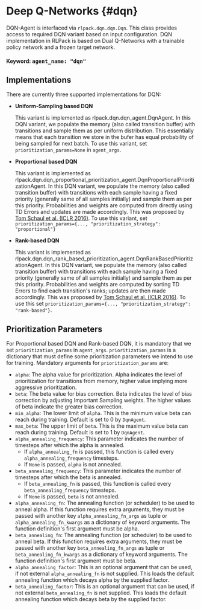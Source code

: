 # Deep Q-Networks {#dqn}
DQN-Agent is interfaced via `rlpack.dqn.dqn.Dqn`. This class provides access to required DQN variant based on 
input configuration. DQN implementation in RLPack is based on Dual Q-Networks with a trainable policy network and a 
frozen target network.  

<h4> Keyword: <kbd> agent_name: "dqn" </kbd> </h4>


## Implementations
There are currently three supported implementations for DQN: 

-  **Uniform-Sampling based DQN**

    This variant is implemented as rlpack.dqn.dqn_agent.DqnAgent. In this DQN variant, we populate the memory
(also called transition buffer) with transitions and sample them as per uniform distribution. This 
essentially means that each transition we store in the bufer has equal probability of being sampled for next 
batch. To use this variant, set `prioritization_params=None` in `agent_args`. 

- **Proportional based DQN**

  This variant is implemented as rlpack.dqn.dqn_proportional_prioritization_agent.DqnProportionalPrioritizationAgent. 
In this DQN variant, we populate the memory (also called transition buffer) with transitions with each sample having a 
fixed priority (generally same of all samples initially) and sample them as per this priority. Probabilities and weights 
are computed from directly using TD Errors and updates are made accordingly. This was proposed 
by [Tom Schaul et al. (ICLR 2016)](https://arxiv.org/pdf/1511.05952.pdf). To use this variant, 
set `prioritization_params={..., "prioritization_strategy": "proportional"}` 

- **Rank-based DQN**

  This variant is implemented as rlpack.dqn.dqn_rank_based_prioritization_agent.DqnRankBasedPrioritizationAgent. 
In this DQN variant, we populate the memory (also called transition buffer) with transitions with each sample having 
a fixed priority (generally same of all samples initially) and sample them as per this priority. Probabilities 
and weights are computed by sorting TD Errors to find each transition's ranks; updates are then made 
accordingly. This was proposed by [Tom Schaul et al. (ICLR 2016)](https://arxiv.org/pdf/1511.05952.pdf). To use this 
set `prioritization_params={..., "prioritization_strategy": "rank-based"}`.

## Prioritization Parameters

For Proportional based DQN and  Rank-based DQN, it is mandatory that we set `prioritization_params` in `agent_args`.
`prioritization_params` is a dictionary that must define some prioritization parameters we intend to use for training. 
Mandatory arguments for `prioritization_params` are: 
    
- `alpha`: The alpha value for prioritization. Alpha indicates the level of prioritization for transitions from memory, 
higher value implying more aggressive prioritization.
- `beta`: The beta value for bias correction. Beta indicates the level of bias correction by adjusting Important
Sampling weights. The higher values of beta indicate the greater bias correction.
- `min_alpha`: The lower limit of `alpha`. This is the minimum value beta can reach during training. Default is set to 
0 by `DqnAgent`.
- `max_beta`: The upper limit of `beta`. This is the maximum value beta can reach during training. Default is set to 1
by `DqnAgent`.
- `alpha_annealing_frequency`: This parameter indicates the number of timesteps after which the alpha is annealed. 
  - If `alpha_annealing_fn` is passed, this function is called every `alpha_annealing_frequency` timesteps. 
  - If `None` is passed, `alpha` is not annealed.
- `beta_annealing_frequency`: This parameter indicates the number of timesteps after which the beta is annealed.
    - If `beta_annealing_fn` is passed, this function is called every `beta_annealing_frequency` timesteps.
    - If `None` is passed, `beta` is not annealed.
- `alpha_annealing_fn`: The annealing function (or scheduler) to be used to anneal alpha. If this function requires extra
arguments, they must be passed with another key `alpha_annealing_fn_args` as tuple or `alpha_annealing_fn_kwargs` as a 
dictionary of keyword arguments. The function definition's first argument must be alpha. 
- `beta_annealing_fn`: The annealing function (or scheduler) to be used to anneal beta. If this function requires extra
  arguments, they must be passed with another key `beta_annealing_fn_args` as tuple or `beta_annealing_fn_kwargs` as a
  dictionary of keyword arguments. The function definition's first argument must be beta.
- `alpha_annealing_factor`: This is an optional argument that can be used, if not external `alpha_annealing_fn` 
is not supplied. This loads the default annealing function which decays alpha by the supplied factor.
- `beta_annealing_factor`: This is an optional argument that can be used, if not external `beta_annealing_fn`
is not supplied. This loads the default annealing function which decays beta by the supplied factor. 